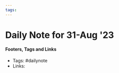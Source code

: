 ```yaml
---
tags:
---
```

# Daily Note for 31-Aug '23



#### Footers, Tags and Links
- Tags: #dailynote 
- Links: 

[^1]: